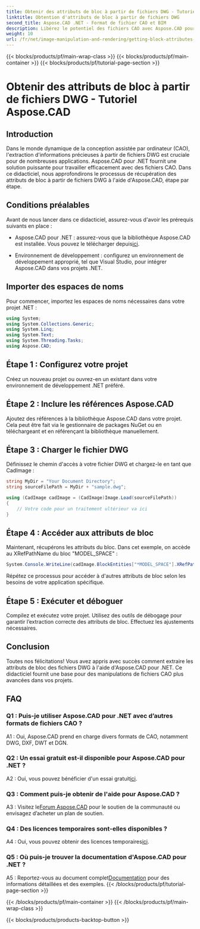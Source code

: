 ```yaml
---
title: Obtenir des attributs de bloc à partir de fichiers DWG - Tutoriel Aspose.CAD
linktitle: Obtention d'attributs de bloc à partir de fichiers DWG
second_title: Aspose.CAD .NET - Format de fichier CAO et BIM
description: Libérez le potentiel des fichiers CAO avec Aspose.CAD pour .NET. Extrayez les attributs de bloc sans effort.
weight: 10
url: /fr/net/image-manipulation-and-rendering/getting-block-attributes-from-dwg/
---
```


{{< blocks/products/pf/main-wrap-class >}}
{{< blocks/products/pf/main-container >}}
{{< blocks/products/pf/tutorial-page-section >}}

# Obtenir des attributs de bloc à partir de fichiers DWG - Tutoriel Aspose.CAD

## Introduction

Dans le monde dynamique de la conception assistée par ordinateur (CAO), l'extraction d'informations précieuses à partir de fichiers DWG est cruciale pour de nombreuses applications. Aspose.CAD pour .NET fournit une solution puissante pour travailler efficacement avec des fichiers CAO. Dans ce didacticiel, nous approfondirons le processus de récupération des attributs de bloc à partir de fichiers DWG à l'aide d'Aspose.CAD, étape par étape.

## Conditions préalables

Avant de nous lancer dans ce didacticiel, assurez-vous d'avoir les prérequis suivants en place :

-  Aspose.CAD pour .NET : assurez-vous que la bibliothèque Aspose.CAD est installée. Vous pouvez le télécharger depuis[ici](https://releases.aspose.com/cad/net/).

- Environnement de développement : configurez un environnement de développement approprié, tel que Visual Studio, pour intégrer Aspose.CAD dans vos projets .NET.

## Importer des espaces de noms

Pour commencer, importez les espaces de noms nécessaires dans votre projet .NET :

```csharp
using System;
using System.Collections.Generic;
using System.Linq;
using System.Text;
using System.Threading.Tasks;
using Aspose.CAD;
```

## Étape 1 : Configurez votre projet

Créez un nouveau projet ou ouvrez-en un existant dans votre environnement de développement .NET préféré.

## Étape 2 : Inclure les références Aspose.CAD

Ajoutez des références à la bibliothèque Aspose.CAD dans votre projet. Cela peut être fait via le gestionnaire de packages NuGet ou en téléchargeant et en référençant la bibliothèque manuellement.

## Étape 3 : Charger le fichier DWG

Définissez le chemin d'accès à votre fichier DWG et chargez-le en tant que CadImage :

```csharp
string MyDir = "Your Document Directory";
string sourceFilePath = MyDir + "sample.dwg";

using (CadImage cadImage = (CadImage)Image.Load(sourceFilePath))
{
    // Votre code pour un traitement ultérieur va ici
}
```

## Étape 4 : Accéder aux attributs de bloc

Maintenant, récupérons les attributs du bloc. Dans cet exemple, on accède au XRefPathName du bloc "MODEL_SPACE" :

```csharp
System.Console.WriteLine(cadImage.BlockEntities["*MODEL_SPACE"].XRefPathName);
```

Répétez ce processus pour accéder à d'autres attributs de bloc selon les besoins de votre application spécifique.

## Étape 5 : Exécuter et déboguer

Compilez et exécutez votre projet. Utilisez des outils de débogage pour garantir l’extraction correcte des attributs de bloc. Effectuez les ajustements nécessaires.

## Conclusion

Toutes nos félicitations! Vous avez appris avec succès comment extraire les attributs de bloc des fichiers DWG à l'aide d'Aspose.CAD pour .NET. Ce didacticiel fournit une base pour des manipulations de fichiers CAO plus avancées dans vos projets.

## FAQ

### Q1 : Puis-je utiliser Aspose.CAD pour .NET avec d’autres formats de fichiers CAO ?

A1 : Oui, Aspose.CAD prend en charge divers formats de CAO, notamment DWG, DXF, DWT et DGN.

### Q2 : Un essai gratuit est-il disponible pour Aspose.CAD pour .NET ?

 A2 : Oui, vous pouvez bénéficier d'un essai gratuit[ici](https://releases.aspose.com/).

### Q3 : Comment puis-je obtenir de l'aide pour Aspose.CAD ?

 A3 : Visitez le[Forum Aspose.CAD](https://forum.aspose.com/c/cad/19) pour le soutien de la communauté ou envisagez d’acheter un plan de soutien.

### Q4 : Des licences temporaires sont-elles disponibles ?

 A4 : Oui, vous pouvez obtenir des licences temporaires[ici](https://purchase.aspose.com/temporary-license/).

### Q5 : Où puis-je trouver la documentation d'Aspose.CAD pour .NET ?

 A5 : Reportez-vous au document complet[Documentation](https://reference.aspose.com/cad/net/) pour des informations détaillées et des exemples.
{{< /blocks/products/pf/tutorial-page-section >}}

{{< /blocks/products/pf/main-container >}}
{{< /blocks/products/pf/main-wrap-class >}}

{{< blocks/products/products-backtop-button >}}
